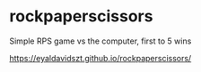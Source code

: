 # rockpaperscissors

Simple RPS game vs the computer, first to 5 wins

https://eyaldavidszt.github.io/rockpaperscissors/